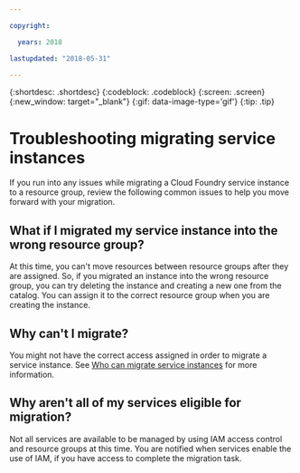 ```yaml
---

copyright:

  years: 2018

lastupdated: "2018-05-31"

---
```


{:shortdesc: .shortdesc}
{:codeblock: .codeblock}
{:screen: .screen}
{:new_window: target="_blank"}
{:gif: data-image-type='gif'}
{:tip: .tip}

# Troubleshooting migrating service instances

If you run into any issues while migrating a Cloud Foundry service instance to a resource group, review the following common issues to help you move forward with your migration.

## What if I migrated my service instance into the wrong resource group?

At this time, you can't move resources between resource groups after they are assigned. So, if you migrated an instance into the wrong resource group, you can try deleting the instance and creating a new one from the catalog. You can assign it to the correct resource group when you are creating the instance.

## Why can't I migrate?

You might not have the correct access assigned in order to migrate a service instance. See [Who can migrate service instances](/docs/account/instance_migration.html#whocanmigrate) for more information.

## Why aren't all of my services eligible for migration?

Not all services are available to be managed by using IAM access control and resource groups at this time. You are notified when services enable the use of IAM, if you have access to complete the migration task.
